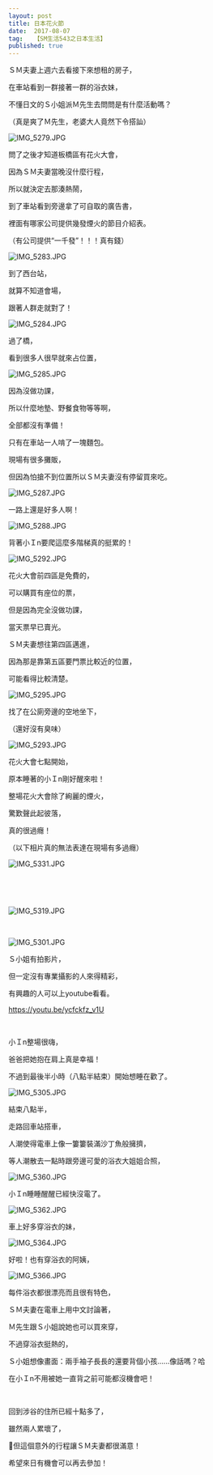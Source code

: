 ```yaml
---
layout: post
title: 日本花火節
date:  2017-08-07
tag:   【SM生活543之日本生活】
published: true 
---
```

<p>ＳＭ夫妻上週六去看接下來想租的房子，</p>

<p>在車站看到一群接著一群的浴衣妹，</p>

<p>不懂日文的Ｓ小姐派Ｍ先生去問問是有什麼活動嗎？</p>

<p>（真是爽了Ｍ先生，老婆大人竟然下令搭訕）</p>

<p><img alt="IMG_5279.JPG" src="https://pic.pimg.tw/smlife543/1502030204-260551462_n.jpg" title="IMG_5279.JPG"></p>

<p>問了之後才知道板橋區有花火大會，</p>

<p>因為ＳＭ夫妻當晚沒什麼行程，</p>

<p>所以就決定去那湊熱鬧，</p>

<p>到了車站看到旁邊拿了可自取的廣告書，</p>

<p>裡面有哪家公司提供幾發煙火的節目介紹表。</p>

<p>（有公司提供“一千發”！！！真有錢）</p>

<p><img alt="IMG_5283.JPG" src="https://pic.pimg.tw/smlife543/1502030193-773350710_n.jpg" title="IMG_5283.JPG"></p>

<p>到了西台站，</p>

<p>就算不知道會場，</p>

<p>跟著人群走就對了！</p>

<p><img alt="IMG_5284.JPG" src="https://pic.pimg.tw/smlife543/1502030185-42802247_n.jpg" title="IMG_5284.JPG"></p>

<p>過了橋，</p>

<p>看到很多人很早就來占位置，</p>

<p><img alt="IMG_5285.JPG" src="https://pic.pimg.tw/smlife543/1502030177-2700306924_n.jpg" title="IMG_5285.JPG"></p>

<p>因為沒做功課，</p>

<p>所以什麼地墊、野餐食物等等啊，</p>

<p>全部都沒有準備！</p>

<p>只有在車站一人啃了一塊麵包。</p>

<p>現場有很多攤販，</p>

<p>但因為怕搶不到位置所以ＳＭ夫妻沒有停留買來吃。</p>

<p><img alt="IMG_5287.JPG" src="https://pic.pimg.tw/smlife543/1502030168-852301489_n.jpg" title="IMG_5287.JPG"></p>

<p>一路上還是好多人啊！</p>

<p><img alt="IMG_5288.JPG" src="https://pic.pimg.tw/smlife543/1502030161-1764704807_n.jpg" title="IMG_5288.JPG"></p>

<p>背著小Ｉn要爬這麼多階梯真的挺累的！</p>

<p><img alt="IMG_5292.JPG" src="https://pic.pimg.tw/smlife543/1502030156-2911730844_n.jpg" title="IMG_5292.JPG"></p>

<p>花火大會前四區是免費的，</p>

<p>可以購買有座位的票，</p>

<p>但是因為完全沒做功課，</p>

<p>當天票早已賣光。</p>

<p>ＳＭ夫妻想往第四區邁進，</p>

<p>因為那是靠第五區要門票比較近的位置，</p>

<p>可能看得比較清楚。</p>

<p><img alt="IMG_5295.JPG" src="https://pic.pimg.tw/smlife543/1502030143-2435113495_n.jpg" title="IMG_5295.JPG"></p>

<p>找了在公廁旁邊的空地坐下，</p>

<p>（還好沒有臭味）</p>

<p><img alt="IMG_5293.JPG" src="https://pic.pimg.tw/smlife543/1502030150-2070600622_n.jpg" title="IMG_5293.JPG"></p>

<p>花火大會七點開始，</p>

<p>原本睡著的小Ｉn剛好醒來啦！</p>

<p>整場花火大會除了絢麗的煙火，</p>

<p>驚歎聲此起彼落，</p>

<p>真的很過癮！</p>

<p>（以下相片真的無法表達在現場有多過癮）</p>

<p><img alt="IMG_5331.JPG" src="https://pic.pimg.tw/smlife543/1502030106-1533210804_n.jpg" title="IMG_5331.JPG"></p>

<p>&nbsp;</p>

<p>&nbsp;</p>

<p><img alt="IMG_5319.JPG" src="https://pic.pimg.tw/smlife543/1502030117-4116242918_n.jpg" title="IMG_5319.JPG"></p>

<p>&nbsp;</p>

<p><img alt="IMG_5301.JPG" src="https://pic.pimg.tw/smlife543/1502030135-3706002203_n.jpg" title="IMG_5301.JPG"></p>

<p>Ｓ小姐有拍影片，</p>

<p>但一定沒有專業攝影的人來得精彩，</p>

<p>有興趣的人可以上youtube看看。</p>

<p><a href="https://youtu.be/ycfckfz_v1U">https://youtu.be/ycfckfz_v1U</a></p>

<p>&nbsp;</p>

<p>小Ｉn整場很嗨，</p>

<p>爸爸把她抱在肩上真是幸福！</p>

<p>不過到最後半小時（八點半結束）開始想睡在歡了。</p>

<p><img alt="IMG_5305.JPG" src="https://pic.pimg.tw/smlife543/1502030127-224853011_n.jpg" title="IMG_5305.JPG"></p>

<p>結束八點半，</p>

<p>走路回車站搭車，</p>

<p>人潮使得電車上像一簍簍裝滿沙丁魚般擁擠，</p>

<p>等人潮散去一點時跟旁邊可愛的浴衣大姐姐合照，</p>

<p><img alt="IMG_5360.JPG" src="https://pic.pimg.tw/smlife543/1502030093-2358530322_n.jpg" title="IMG_5360.JPG"></p>

<p>小Ｉn睡睡醒醒已經快沒電了。</p>

<p><img alt="IMG_5362.JPG" src="https://pic.pimg.tw/smlife543/1502030085-2858180092_n.jpg" title="IMG_5362.JPG"></p>

<p>車上好多穿浴衣的妹，</p>

<p><img alt="IMG_5364.JPG" src="https://pic.pimg.tw/smlife543/1502030076-2313394414_n.jpg" title="IMG_5364.JPG"></p>

<p>好啦！也有穿浴衣的阿姨，</p>

<p><img alt="IMG_5366.JPG" src="https://pic.pimg.tw/smlife543/1502030064-2566941575_n.jpg" title="IMG_5366.JPG"></p>

<p>每件浴衣都很漂亮而且很有特色，</p>

<p>ＳＭ夫妻在電車上用中文討論著，</p>

<p>Ｍ先生跟Ｓ小姐說她也可以買來穿，</p>

<p>不過穿浴衣挺熱的，</p>

<p>Ｓ小姐想像畫面：兩手袖子長長的還要背個小孩......像話嗎？哈</p>

<p>在小Ｉn不用被她一直背之前可能都沒機會吧！</p>

<p>&nbsp;</p>

<p>回到涉谷的住所已經十點多了，</p>

<p>雖然兩人累壞了，</p>

<p>但這個意外的行程讓ＳＭ夫妻都很滿意！</p>

<p>希望來日有機會可以再去參加！</p>


